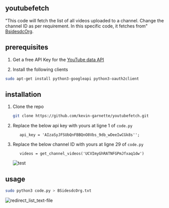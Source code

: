 <!-- ABOUT THE PROJECT -->
## youtubefetch

"This code will fetch the list of all videos uploaded to a channel. Change the channel ID as per requirement. In this specific code, it fetches from"  [BsidesdcOrg](https://www.youtube.com/channel/UCVImyGhRATNFGPmJfxaq1dw).

## prerequisites

1. Get a free API Key for the [YouTube data API](https://console.cloud.google.com/apis/credentials)

2. Install the following clients

  ```sh
  sudo apt-get install python3-googleapi python3-oauth2client
  ```

## installation

1. Clone the repo

   ```sh
   git clone https://github.com/kevin-garnette/youtubefetch.git
   ```
2. Replace the below api key with yours at ligne 1 of `code.py` 

   ```JS
      api_key = 'AIzaSyJFSUbQnFBBQnO8Vbs_9db_wDeeIwCGk8s''; 
   ```
3. Replace the below channel ID with yours at ligne 29 of `code.py` 

   ```JS
      videos = get_channel_videos('UCVImyGhRATNFGPmJfxaq1dw')
   ```
   ![test](https://user-images.githubusercontent.com/58897196/104816263-ee432c00-5811-11eb-8dd2-96b217f7845c.png)
   
## usage

   ```sh
   sudo python3 code.py > BSidesdcOrg.txt
   ```

   ![redirect_list_text-file](https://user-images.githubusercontent.com/58897196/104816297-2f3b4080-5812-11eb-8906-e7971e08614a.png)

